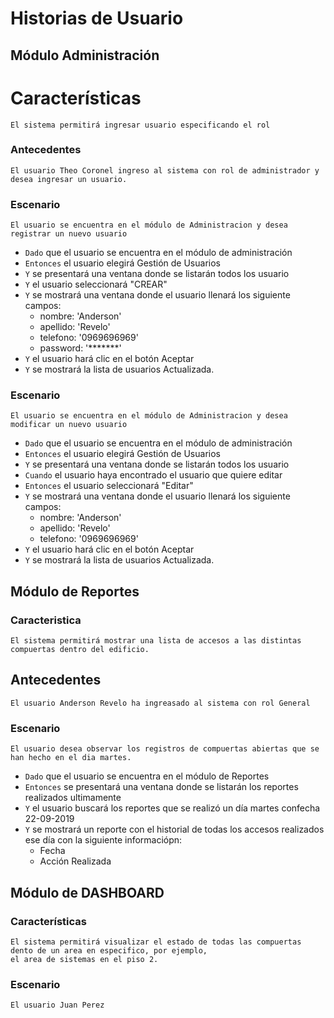 # Historias de Usuario

## Módulo Administración
# Características
```
El sistema permitirá ingresar usuario especificando el rol
```

### Antecedentes


```
El usuario Theo Coronel ingreso al sistema con rol de administrador y desea ingresar un usuario.
```

### Escenario


```
El usuario se encuentra en el módulo de Administracion y desea registrar un nuevo usuario
```

* `Dado` que el usuario se encuentra en el módulo de administración
* `Entonces` el usuario elegirá Gestión de Usuarios
* `Y` se presentará una ventana donde se listarán todos los usuario
* `Y` el usuario seleccionará "CREAR"
* `Y` se mostrará una ventana donde el usuario llenará los siguiente campos:
  * nombre: 'Anderson'
  * apellido: 'Revelo'
  * telefono: '0969696969'
  * password: '*******'
* `Y` el usuario hará clic en el botón Aceptar
* `Y` se mostrará la lista de usuarios Actualizada.


### Escenario


```
El usuario se encuentra en el módulo de Administracion y desea modificar un nuevo usuario
```

 * `Dado` que el usuario se encuentra en el módulo de administración
 * `Entonces` el usuario elegirá Gestión de Usuarios
 * `Y` se presentará una ventana donde se listarán todos los usuario
 * `Cuando` el usuario haya encontrado el usuario que quiere editar
 * `Entonces` el usuario seleccionará "Editar"
 * `Y` se mostrará una ventana donde el usuario llenará los siguiente campos:
   * nombre: 'Anderson'
   * apellido: 'Revelo'
   * telefono: '0969696969'
 * `Y` el usuario hará clic en el botón Aceptar
 * `Y` se mostrará la lista de usuarios Actualizada.
 
 ## Módulo de Reportes
 
 
### Caracteristica 


```
El sistema permitirá mostrar una lista de accesos a las distintas compuertas dentro del edificio.
```

## Antecedentes

```
El usuario Anderson Revelo ha ingreasado al sistema con rol General 
```

### Escenario

```
El usuario desea observar los registros de compuertas abiertas que se han hecho en el dia martes.
```
 * `Dado` que el usuario se encuentra en el módulo de Reportes
 * `Entonces` se presentará una ventana donde se listarán los reportes realizados ultimamente
 * `Y` el usuario buscará los reportes que se realizó un día martes confecha 22-09-2019
 * `Y` se mostrará un reporte con el historial de todas los accesos realizados ese día con la siguiente informaciópn:
   * Fecha 
   * Acción Realizada
 
 
 
 ## Módulo de DASHBOARD
 
 ### Características
 
 ```
El sistema permitirá visualizar el estado de todas las compuertas dento de un area en especifico, por ejemplo,
el area de sistemas en el piso 2.
```

### Escenario

```
El usuario Juan Perez
```
 



 

 